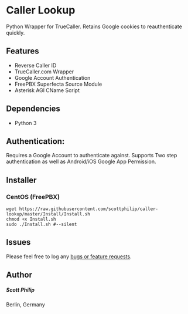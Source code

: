 # Caller Lookup

Python Wrapper for TrueCaller.  Retains Google cookies to reauthenticate quickly.

## Features

 * Reverse Caller ID
 * TrueCaller.com Wrapper 
 * Google Account Authentication
 * FreePBX Superfecta Source Module 
 * Asterisk AGI CName Script 

## Dependencies

 - Python 3

## Authentication:
Requires a Google Account to authenticate against.  Supports Two step authentication as well as Android/iOS Google App Permission.

## Installer

### CentOS (FreePBX)

```
wget https://raw.githubusercontent.com/scottphilip/caller-lookup/master/Install/Install.sh
chmod +x Install.sh
sudo ./Install.sh #--silent
```

## Issues
Please feel free to log any [bugs or feature requests](https://github.com/scottphilip/caller-lookup/issues).

## Author
##### Scott Philip 
Berlin, Germany

